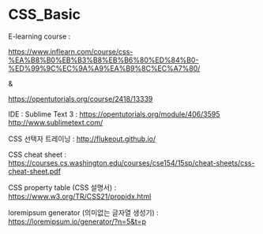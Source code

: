 # CSS_Basic

E-learning course :

https://www.inflearn.com/course/css-%EA%B8%B0%EB%B3%B8%EB%B6%80%ED%84%B0-%ED%99%9C%EC%9A%A9%EA%B9%8C%EC%A7%80/

&

https://opentutorials.org/course/2418/13339

IDE : Sublime Text 3 : https://opentutorials.org/module/406/3595 http://www.sublimetext.com/

CSS 선택자 트레이닝 : http://flukeout.github.io/ 

CSS cheat sheet :
https://courses.cs.washington.edu/courses/cse154/15sp/cheat-sheets/css-cheat-sheet.pdf

CSS property table (CSS 설명서) :
https://www.w3.org/TR/CSS21/propidx.html

loremipsum generator (의미없는 글자열 생성기) :
https://loremipsum.io/generator/?n=5&t=p

